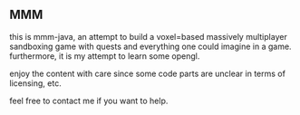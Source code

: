 MMM
---

this is mmm-java, an attempt to build a voxel=based massively multiplayer sandboxing game with quests and everything one could imagine in a game.
furthermore, it is my attempt to learn some opengl.

enjoy the content with care since some code parts are unclear in terms of licensing, etc.

feel free to contact me if you want to help.

